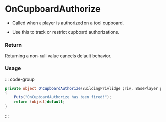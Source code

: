 # OnCupboardAuthorize
<Badge type="info" text="Structure"/><Badge type="danger" text="Carbon Compatible"/><Badge type="warning" text="Oxide Compatible"/>
- Called when a player is authorized on a tool cupboard.

- Use this to track or restrict cupboard authorizations.

### Return
Returning a non-null value cancels default behavior.

### Usage
::: code-group
```csharp [Example]
private object OnCupboardAuthorize(BuildingPrivlidge priv, BasePlayer player)
{
	Puts("OnCupboardAuthorize has been fired!");
	return (object)default;
}
```
:::
